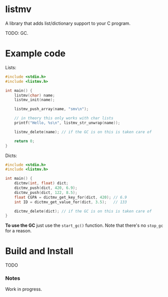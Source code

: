 # listmv
A library that adds list/dictionary support to your C program.

TODO: GC.

# Example code
Lists:
```c
#include <stdio.h>
#include <listmv.h>

int main() {
    listmv(char) name;
    listmv_init(name);

    listmv_push_array(name, "smv\n");

    // in theory this only works with char lists
    printf("Hello, %s\n", listmv_str_unwrap(name));

    listmv_delete(name); // if the GC is on this is taken care of

    return 0;
}
```

Dicts:
```c
#include <stdio.h>
#include <listmv.h>

int main() {
    dictmv(int, float) dict;
    dictmv_push(dict, 420, 6.9);
    dictmv_push(dict, 122, 8.5);
    float CGPA = dictmv_get_key_for(dict, 420); // 6.9
    int ID = dictmv_get_value_for(dict, 3.5);   // 133

    dictmv_delete(dict); // if the GC is on this is taken care of
}
```

**To use the GC** just use the `start_gc()` function. Note that there's no `stop_gc` for a reason.

# Build and Install
TODO

### Notes
Work in progress.